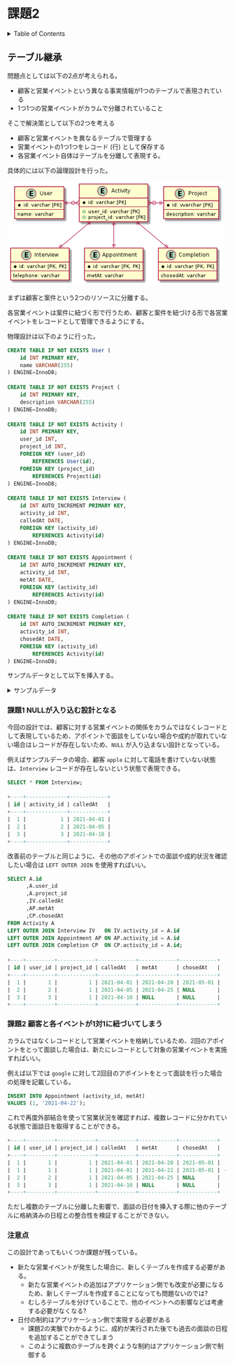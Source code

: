 # 課題2

<!-- START doctoc generated TOC please keep comment here to allow auto update -->
<!-- DON'T EDIT THIS SECTION, INSTEAD RE-RUN doctoc TO UPDATE -->
<details>
<summary>Table of Contents</summary>

- [テーブル継承](#%E3%83%86%E3%83%BC%E3%83%96%E3%83%AB%E7%B6%99%E6%89%BF)

</details>
<!-- END doctoc generated TOC please keep comment here to allow auto update -->

## テーブル継承

問題点としては以下の2点が考えられる。

- 顧客と営業イベントという異なる事実情報が1つのテーブルで表現されている
- 1つ1つの営業イベントがカラムで分離されていること

そこで解決策として以下の2つを考える

- 顧客と営業イベントを異なるテーブルで管理する
- 営業イベントの1つ1つをレコード (行) として保存する
- 各営業イベント自体はテーブルを分離して表現する。

具体的には以下の論理設計を行った。

![](../assets/answer.png)

まずは顧客と案件という2つのリソースに分離する。

各営業イベントは案件に紐づく形で行うため、顧客と案件を紐づける形で各営業イベントをレコードとして管理できるようにする。

物理設計は以下のように行った。

```sql
CREATE TABLE IF NOT EXISTS User (
    id INT PRIMARY KEY,
    name VARCHAR(255)
) ENGINE=InnoDB;

CREATE TABLE IF NOT EXISTS Project (
    id INT PRIMARY KEY,
    description VARCHAR(255)
) ENGINE=InnoDB;

CREATE TABLE IF NOT EXISTS Activity (
    id INT PRIMARY KEY,
    user_id INT,
    project_id INT,
    FOREIGN KEY (user_id)
        REFERENCES User(id),
    FOREIGN KEY (project_id)
        REFERENCES Project(id)
) ENGINE=InnoDB;

CREATE TABLE IF NOT EXISTS Interview (
    id INT AUTO_INCREMENT PRIMARY KEY,
    activity_id INT,
    calledAt DATE,
    FOREIGN KEY (activity_id)
        REFERENCES Activity(id)
) ENGINE=InnoDB;

CREATE TABLE IF NOT EXISTS Appointment (
    id INT AUTO_INCREMENT PRIMARY KEY,
    activity_id INT,
    metAt DATE,
    FOREIGN KEY (activity_id)
        REFERENCES Activity(id)
) ENGINE=InnoDB;

CREATE TABLE IF NOT EXISTS Completion (
    id INT AUTO_INCREMENT PRIMARY KEY,
    activity_id INT,
    chosedAt DATE,
    FOREIGN KEY (activity_id)
        REFERENCES Activity(id)
) ENGINE=InnoDB;
```

サンプルデータとして以下を挿入する。

<details>
<summary>サンプルデータ</summary>

```sql
INSERT INTO User (id, name)
VALUES (1, 'google'), (2, 'amazon'), (3, 'facebook'), (4, 'apple');

INSERT INTO Project (id, description)
VALUES (1, 'praha challenge project');

INSERT INTO Activity (id, user_id, project_id)
VALUES (1, 1, 1), (2, 2, 1), (3, 3, 1);

INSERT INTO Interview (activity_id, calledAt)
VALUES (1, '2021-04-01'), (2, '2021-04-05'), (3, '2021-04-10');

INSERT INTO Appointment (activity_id, metAt)
VALUES (1, '2021-04-20'), (2, '2021-04-25');

INSERT INTO Completion (activity_id, chosedAt)
VALUES (1, '2021-05-01');
```

</details>

### 課題1 NULLが入り込む設計となる

今回の設計では、顧客に対する営業イベントの関係をカラムではなくレコードとして表現しているため、アポイントで面談をしていない場合や成約が取れていない場合はレコードが存在しないため、`NULL` が入り込まない設計となっている。

例えばサンプルデータの場合、顧客 `apple` に対して電話を書けていない状態は、`Interview` レコードが存在しないという状態で表現できる。

```sql
SELECT * FROM Interview;

+----+-------------+------------+
| id | activity_id | calledAt   |
+----+-------------+------------+
|  1 |           1 | 2021-04-01 |
|  2 |           2 | 2021-04-05 |
|  3 |           3 | 2021-04-10 |
+----+-------------+------------+
```

改善前のテーブルと同じように、その他のアポイントでの面談や成約状況を確認したい場合は `LEFT OUTER JOIN` を使用すればいい。

```sql
SELECT A.id
      ,A.user_id
      ,A.project_id
      ,IV.calledAt
      ,AP.metAt
      ,CP.chosedAt
FROM Activity A
LEFT OUTER JOIN Interview IV   ON IV.activity_id = A.id
LEFT OUTER JOIN Appointment AP ON AP.activity_id = A.id
LEFT OUTER JOIN Completion CP  ON CP.activity_id = A.id;

+----+---------+------------+------------+------------+------------+
| id | user_id | project_id | calledAt   | metAt      | chosedAt   |
+----+---------+------------+------------+------------+------------+
|  1 |       1 |          1 | 2021-04-01 | 2021-04-20 | 2021-05-01 |
|  2 |       2 |          1 | 2021-04-05 | 2021-04-25 | NULL       |
|  3 |       3 |          1 | 2021-04-10 | NULL       | NULL       |
+----+---------+------------+------------+------------+------------+
```

### 課題2 顧客と各イベントが1対1に紐づいてしまう

カラムではなくレコードとして営業イベントを格納しているため、2回のアポイントをとって面談した場合は、新たにレコードとして対象の営業イベントを実施すればいい。

例えば以下では `google` に対して2回目のアポイントをとって面談を行った場合の処理を記載している。

```sql
INSERT INTO Appointment (activity_id, metAt)
VALUES (1, '2021-04-22');
```

これで再度外部結合を使って営業状況を確認すれば、複数レコードに分かれている状態で面談日を取得することができる。

```sql
+----+---------+------------+------------+------------+------------+
| id | user_id | project_id | calledAt   | metAt      | chosedAt   |
+----+---------+------------+------------+------------+------------+
|  1 |       1 |          1 | 2021-04-01 | 2021-04-20 | 2021-05-01 |
|  1 |       1 |          1 | 2021-04-01 | 2021-04-22 | 2021-05-01 | -- コレ!
|  2 |       2 |          1 | 2021-04-05 | 2021-04-25 | NULL       |
|  3 |       3 |          1 | 2021-04-10 | NULL       | NULL       |
+----+---------+------------+------------+------------+------------+
```

ただし複数のテーブルに分離した影響で、面談の日付を挿入する際に他のテーブルに格納済みの日程との整合性を検証することができない。

### 注意点

この設計であってもいくつか課題が残っている。

- 新たな営業イベントが発生した場合に、新しくテーブルを作成する必要がある。
  - 新たな営業イベントの追加はアプリケーション側でも改変が必要になるため、新しくテーブルを作成することになっても問題ないのでは?
  - むしろテーブルを分けていることで、他のイベントへの影響などは考慮する必要がなくなる?
- 日付の制約はアプリケーション側で実現する必要がある
  - 課題2の実験でわかるように、成約が実行された後でも過去の面談の日程を追加することができてしまう
  - このように複数のテーブルを跨ぐような制約はアプリケーション側で制御する
